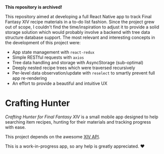 **This repository is archived!**

This repository aimed at developing a full React Native app to track Final Fantasy XIV recipe materials in a to-do list fashion. Since the project grew out of scope, I couldn't find the time/inspiration to adjust it to provide a solid storage solution which would probably involve a backend with tree data structure database support. The most relevant and interesting concepts in the development of this project were:

- App state management with `react-redux`
- Simple RESTful requests with `axios`
- Tree data handling and storage with AsyncStorage (sub-optimal)
- Deeply nested recipe trees which were traversed recursively
- Per-level data observation/update with `reselect` to smartly prevent full app re-rendering
- An effort to provide a beautiful and intuitive UX

# Crafting Hunter

_Crafting Hunter for Final Fantasy XIV_ is a small mobile app designed to help searching item recipes, hunting for their materials and tracking progress with ease.

This project depends on the awesome [XIV API](https://github.com/xivapi).

This is a work-in-progress app, so any help is greatly appreciated. :heart:
